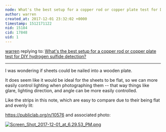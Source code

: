 ```yaml
---
node: What's the best setup for a copper rod or copper plate test for DIY hydrogen sulfide detection?
author: warren
created_at: 2017-12-01 23:32:02 +0000
timestamp: 1512171122
nid: 15184
cid: 17848
uid: 1
---
```




[warren](../profile/warren) replying to: [What's the best setup for a copper rod or copper plate test for DIY hydrogen sulfide detection?](../notes/warren/11-14-2017/what-s-the-best-setup-for-a-copper-rod-or-copper-plate-test-for-hydrogen-sulfide-detection)

----
I was wondering if sheets could be nailed into a wooden plate. 

It does seem like it would be ideal for the sheets to be flat, so we can more easily control lighting when photographing them -- that way things like glare, lighting direction, and angle can be more easily controlled. 

Like the strips in this note, which are easy to compare due to their being flat and evenly lit:

https://publiclab.org/n/10576 and associated photo:

[![Screen_Shot_2017-12-01_at_6.29.53_PM.png](https://publiclab.org/system/images/photos/000/022/697/large/Screen_Shot_2017-12-01_at_6.29.53_PM.png)](https://publiclab.org/system/images/photos/000/022/697/original/Screen_Shot_2017-12-01_at_6.29.53_PM.png)

